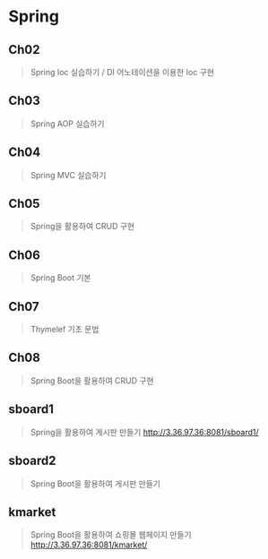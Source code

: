# Spring

## Ch02
> Spring Ioc 실습하기 / DI 어노테이션을 이용한 Ioc 구현

## Ch03
> Spring AOP 실습하기

## Ch04
> Spring MVC 실습하기

## Ch05
> Spring을 활용하여 CRUD 구현

## Ch06
> Spring Boot 기본

## Ch07
> Thymelef 기초 문법

## Ch08
> Spring Boot을 활용하여 CRUD 구현 

## sboard1
> Spring을 활용하여 게시판 만들기 http://3.36.97.36:8081/sboard1/

## sboard2
> Spring Boot을 활용하여 게시판 만들기

## kmarket
> Spring Boot을 활용하여 쇼핑몰 웹페이지 만들기
> http://3.36.97.36:8081/kmarket/

